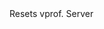 <function name="Reset" parent="vprof" type="libraryfunc">
	<description>
		Resets vprof.
	</description>
	<realm>Server</realm>
</function>